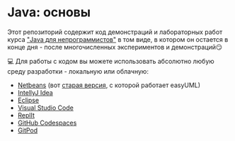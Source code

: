 # Java: основы
Этот репозиторий содержит код демонстраций и лабораторных работ курса ["Java для непрограммистов"](https://nt.ua/academy/java/nta-java1) в том виде, в котором он остается в конце дня - после многочисленных экспериментов и демонстраций:smirk:

:computer: Для работы с кодом вы можете использовать абсолютно любую cреду разработки - локальную или облачную:
* [Netbeans](https://netbeans.apache.org/download/index.htm) (вот [старая версия](https://archive.org/download/jdk-8u111-nb-8_2), с которой работает easyUML)
* [IntellyJ Idea](https://www.jetbrains.com/ru-ru/idea/download/other.html)
* [Eclipse](https://www.eclipse.org/downloads/)
* [Visual Studio Code](https://code.visualstudio.com/docs/languages/java) 
* [ReplIt](https://replit.com/)
* [GitHub Codespaces](https://github.com/features/codespaces)
* [GitPod](https://www.gitpod.io/)
